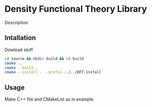 # Density Functional Theory Library

Description

## Intallation

Dowload stuff

```bash
cd source && mkdir build && cd build
cmake ..
cmake --build .
cmake --install . --prefix ../../DFT-install
```

## Usage

Make C++ file and CMakeList as in example
